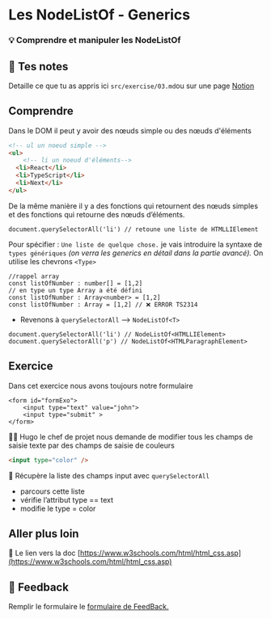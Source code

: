 # Les NodeListOf - Generics

### 💡 Comprendre et manipuler les NodeListOf

## 📝 Tes notes

Detaille ce que tu as appris ici `src/exercise/03.md`ou sur une page [Notion](https://go.mikecodeur.com/course-notes-template)

## Comprendre

Dans le DOM il peut y avoir des nœuds simple ou des nœuds d'éléments

```html
<!-- ul un noeud simple -->
<ul>
	<!-- li un noeud d'éléments-->
  <li>React</li>
  <li>TypeScript</li>
  <li>Next</li>
</ul>
```

De la même manière il y a des fonctions qui retournent des nœuds simples et des fonctions qui retourne des nœuds d’éléments. 

```tsx
document.querySelectorAll('li') // retoune une liste de HTMLLIElement
```

Pour spécifier : `Une liste de quelque chose.` je vais introduire la syntaxe de `types génériques` *(on verra les generics en détail dans la partie avancé).* On utilise les chevrons `<Type>`

```tsx
//rappel array
const listOfNumber : number[] = [1,2]
// en type un type Array a été défini
const listOfNumber : Array<number> = [1,2]
const listOfNumber : Array = [1,2] // ❌ ERROR TS2314

```

- Revenons à `querySelectorAll` —> `NodeListOf<T>`

```tsx
document.querySelectorAll('li') // NodeListOf<HTMLLIElement>
document.querySelectorAll('p') // NodeListOf<HTMLParagraphElement>
```

## Exercice

Dans cet exercice nous avons toujours notre formulaire 

```tsx
<form id="formExo">
	<input type="text" value="john">
	<input type="submit" >
</form>
```

👨‍✈️ Hugo le chef de projet nous demande de modifier tous les champs de saisie texte par des champs de saisie de couleurs

```html
<input type="color" />
```

🐶 Récupère la liste des champs input avec `querySelectorAll`

- parcours cette liste
- vérifie l’attribut type == text
- modifie le type = color

## 

## Aller plus loin

📑 Le lien vers la doc [https://www.w3schools.com/html/html_css.asp](https://www.w3schools.com/html/html_css.asp)

## 🐜 Feedback

Remplir le formulaire le [formulaire de FeedBack.](https://go.mikecodeur.com/cours-react-avis?entry.1912869708=TypeScript%20PRO&entry.1430994900=2.Le%20DOM&entry.533578441=03%20Les%20NodeListOf)